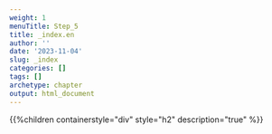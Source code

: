 ```yaml
---
weight: 1
menuTitle: Step_5
title: _index.en
author: ''
date: '2023-11-04'
slug: _index
categories: []
tags: []
archetype: chapter
output: html_document
---
```


{{%children containerstyle="div" style="h2" description="true" %}}
